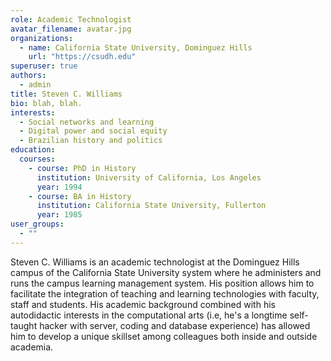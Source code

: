 ```yaml
---
role: Academic Technologist
avatar_filename: avatar.jpg
organizations:
  - name: California State University, Dominguez Hills
    url: "https://csudh.edu"
superuser: true
authors:
  - admin
title: Steven C. Williams
bio: blah, blah.
interests:
  - Social networks and learning
  - Digital power and social equity
  - Brazilian history and politics
education:
  courses:
    - course: PhD in History
      institution: University of California, Los Angeles
      year: 1994
    - course: BA in History
      institution: California State University, Fullerton
      year: 1985
user_groups:
  - ""
---
```

Steven C. Williams is an academic technologist at the Dominguez Hills campus of the California State University system where he administers and runs the campus learning management system. His position allows him to facilitate the integration of teaching and learning technologies with faculty, staff and students. His academic background combined with his autodidactic interests in the computational arts (i.e, he's a longtime self-taught hacker with server, coding and database experience) has allowed him to develop a unique skillset among colleagues both inside and outside academia.